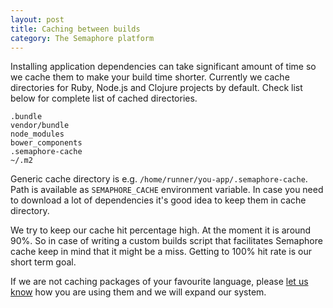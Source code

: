 ```yaml
---
layout: post
title: Caching between builds
category: The Semaphore platform
---
```


Installing application dependencies can take significant amount of time so we cache them to make your build time shorter. Currently we cache directories for Ruby, Node.js and Clojure projects by default. Check list below for complete list of cached directories.

```
.bundle
vendor/bundle
node_modules
bower_components
.semaphore-cache
~/.m2
```

Generic cache directory is e.g. `/home/runner/you-app/.semaphore-cache`. Path is available as `SEMAPHORE_CACHE` environment variable. In case you need to download a lot of dependencies it's good idea to keep them in cache directory.

We try to keep our cache hit percentage high. At the moment it is around 90%. So in case of writing a custom builds script that facilitates Semaphore cache keep in mind that it might be a miss. Getting to 100% hit rate is our short term goal.

If we are not caching packages of your favourite language, please [let us know](mailto:semaphore+docscachepage@renderedtext.com) how you are using them and we will expand our system.
